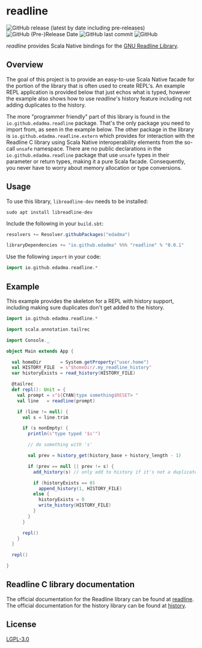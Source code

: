 readline
========

![GitHub release (latest by date including pre-releases)](https://img.shields.io/github/v/release/edadma/readline?include_prereleases)
![GitHub (Pre-)Release Date](https://img.shields.io/github/release-date-pre/edadma/readline)
![GitHub last commit](https://img.shields.io/github/last-commit/edadma/readline)
![GitHub](https://img.shields.io/github/license/edadma/readline)

*readline* provides Scala Native bindings for the [GNU Readline Library](https://tiswww.cwru.edu/php/chet/readline/rltop.html).

Overview
--------

The goal of this project is to provide an easy-to-use Scala Native facade for the portion of the library that is often used to create REPL's.  An example REPL application is provided below that just echos what is typed, however the example also shows how to use *readline*'s history feature including not adding duplicates to the history. 

The more "programmer friendly" part of this library is found in the `io.github.edadma.readline` package.  That's the only package you need to import from, as seen in the example below.  The other package in the library is `io.github.edadma.readline.extern` which provides for interaction with the Readline C library using Scala Native interoperability elements from the so-call `unsafe` namespace.  There are no public declarations in the `io.github.edadma.readline` package that use `unsafe` types in their parameter or return types, making it a pure Scala facade.  Consequently, you never have to worry about memory allocation or type conversions.

Usage
-----

To use this library, `libreadline-dev` needs to be installed:

```shell
sudo apt install libreadline-dev
```

Include the following in your `build.sbt`:

```sbt
resolvers += Resolver.githubPackages("edadma")

libraryDependencies += "io.github.edadma" %%% "readline" % "0.0.1"
```

Use the following `import` in your code:

```scala
import io.github.edadma.readline.*
```

Example
-------

This example provides the skeleton for a REPL with history support, including making sure duplicates don't get added to the history.

```scala
import io.github.edadma.readline.*

import scala.annotation.tailrec

import Console._

object Main extends App {

  val homeDir       = System.getProperty("user.home")
  val HISTORY_FILE  = s"$homeDir/.my_readline_history"
  var historyExists = read_history(HISTORY_FILE)

  @tailrec
  def repl(): Unit = {
    val prompt = s"${CYAN}type something$RESET> "
    val line   = readline(prompt)

    if (line != null) {
      val s = line.trim

      if (s nonEmpty) {
        println(s"type typed '$s'")

        // do something with 's'

        val prev = history_get(history_base + history_length - 1)

        if (prev == null || prev != s) {
          add_history(s) // only add to history if it's not a duplicate of the previous item

          if (historyExists == 0)
            append_history(1, HISTORY_FILE)
          else {
            historyExists = 0
            write_history(HISTORY_FILE)
          }
        }
      }

      repl()
    }
  }

  repl()

}
```

Readline C library documentation
--------------------------------

The official documentation for the Readline library can be found at [readline](https://tiswww.cwru.edu/php/chet/readline/readline.html#SEC23). The official documentation for the history library can be found at [history](https://tiswww.cwru.edu/php/chet/readline/history.html#SEC6).

License
-------

[LGPL-3.0](https://github.com/edadma/readline/blob/main/LICENSE)
